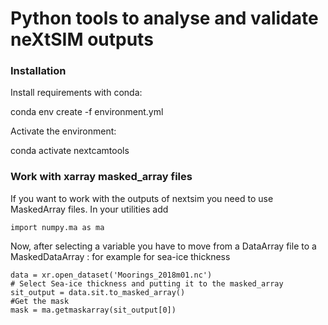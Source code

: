 # Python tools to analyse and validate neXtSIM outputs


### Installation
Install requirements with conda:

conda env create -f environment.yml

Activate the environment:

conda activate nextcamtools



### Work with xarray masked_array files
If you want to work with the outputs of nextsim you need to use MaskedArray files. In your utilities add
```
import numpy.ma as ma
```

Now, after selecting a variable you have to move from a DataArray file to a MaskedDataArray : for example for sea-ice thickness
```
data = xr.open_dataset('Moorings_2018m01.nc')
# Select Sea-ice thickness and putting it to the masked_array
sit_output = data.sit.to_masked_array()
#Get the mask
mask = ma.getmaskarray(sit_output[0])


